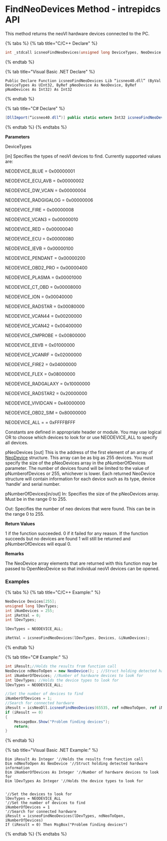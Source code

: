 # FindNeoDevices Method - intrepidcs API

This method returns the neoVI hardware devices connected to the PC.

{% tabs %}
{% tab title="C/C++ Declare" %}
```cpp
int _stdcall icsneoFindNeoDevices(unsigned long DeviceTypes, NeoDevice *pNeoDevices, int *pNumberOfDevices);
```
{% endtab %}

{% tab title="Visual Basic .NET Declare" %}
```vbnet
Public Declare Function icsneoFindNeoDevices Lib “icsneo40.dll” (ByVal DeviceTypes As UInt32, ByRef pNeoDevice As NeoDevice, ByRef pNumDevices As Int32) As Int32
```
{% endtab %}

{% tab title="C# Declare" %}
```csharp
[DllImport(“icsneo40.dll”)] public static extern Int32 icsneoFindNeoDevices(UInt32 DeviceTypes, ref NeoDevice pNeoDevice, ref Int32 pNumDevices);
```
{% endtab %}
{% endtabs %}

**Parameters**

DeviceTypes

\[in] Specifies the types of neoVI devices to find. Currently supported values are:

NEODEVICE\_BLUE = 0x00000001

NEODEVICE\_ECU\_AVB = 0x00000002

NEODEVICE\_DW\_VCAN = 0x00000004

NEODEVICE\_RADGIGALOG = 0x00000006

NEODEVICE\_FIRE = 0x00000008

NEODEVICE\_VCAN3 = 0x00000010

NEODEVICE\_RED = 0x00000040

NEODEVICE\_ECU = 0x00000080

NEODEVICE\_IEVB = 0x00000100

NEODEVICE\_PENDANT = 0x00000200

NEODEVICE\_OBD2\_PRO = 0x00000400

NEODEVICE\_PLASMA = 0x00001000

NEODEVICE\_CT\_OBD = 0x00008000

NEODEVICE\_ION = 0x00040000

NEODEVICE\_RADSTAR = 0x00080000

NEODEVICE\_VCAN44 = 0x00200000

NEODEVICE\_VCAN42 = 0x00400000

NEODEVICE\_CMPROBE = 0x00800000

NEODEVICE\_EEVB = 0x01000000

NEODEVICE\_VCANRF = 0x02000000

NEODEVICE\_FIRE2 = 0x04000000

NEODEVICE\_FLEX = 0x08000000

NEODEVICE\_RADGALAXY = 0x10000000

NEODEVICE\_RADSTAR2 = 0x20000000

NEODEVICE\_VIVIDCAN = 0x40000000

NEODEVICE\_OBD2\_SIM = 0x80000000

NEODEVICE\_ALL = = 0xFFFFBFFF

Constants are defined in appropriate header or module. You may use logical OR to choose which devices to look for or use NEODEVICE\_ALL to specify all devices.

pNeoDevices \[out] This is the address of the first element of an array of [NeoDevice](https://cdn.intrepidcs.net/guides/neoVIDLL/NeoDeviceStructure.html#neodevice) structure. This array can be as big as 255 devices. You must specify the size of the pNeoDevices array in the pNumberOfDevices parameter. The number of devices found will be limited to the value of pNumberofDevices or 255, whichever is lower. Each returned NeoDevice structure will contain information for each device such as its type, device ‘handle’ and serial number.

pNumberOfDevices\[in/out] In: Specifies the size of the pNeoDevices array. Must be in the range 0 to 255.

Out: Specifies the number of neo devices that were found. This can be in the range 0 to 255.

**Return Values**

1 if the function succeeded. 0 if it failed for any reason. If the function succeeds but no devices are found 1 will still be returned and pNumberOfDevices will equal 0.

**Remarks**

The NeoDevice array elements that are returned with this function may be passed to OpenNeoDevice so that individual neoVI devices can be opened.

### Examples

{% tabs %}
{% tab title="C/C++ Example:" %}
```cpp
NeoDevice Devices[255];
unsigned long lDevTypes;
int iNumDevices = 255;
int iRetVal = 0;
int lDevTypes;

lDevTypes = NEODEVICE_ALL;

iRetVal = icsneoFindNeoDevices(lDevTypes, Devices, &iNumDevices);
```
{% endtab %}

{% tab title="C# Example:" %}
```csharp
int iResult;//Holds the results from function call
NeoDevice ndNeoToOpen = new NeoDevice(); ; //Struct holding detected hardware information
int iNumberOfDevices; //Number of hardware devices to look for
int lDevTypes; //Holds the device types to look for
lDevTypes = NEODEVICE_ALL;

//Set the number of devices to find
iNumberOfDevices = 1;
//Search for connected hardware
iResult = icsNeoDll.icsneoFindNeoDevices(65535, ref ndNeoToOpen, ref iNumberOfDevices);
if (iResult == 0)
{
    MessageBox.Show("Problem finding devices");
    return;
}
```
{% endtab %}

{% tab title="Visual Basic .NET Example:" %}
```vbnet
Dim iResult As Integer '//Holds the results from function call
Dim ndNeoToOpen As NeoDevice '//Struct holding detected hardware information
Dim iNumberOfDevices As Integer '//Number of hardware devices to look for
Dim lDevTypes As Integer '//Holds the device types to look for


'//Set the devices to look for
lDevTypes = NEODEVICE_ALL
'//Set the number of devices to find
iNumberOfDevices = 1
'//Search for connected hardware
iResult = icsneoFindNeoDevices(lDevTypes, ndNeoToOpen, iNumberOfDevices)
If (iResult = 0) Then MsgBox("Problem finding devices")
```
{% endtab %}
{% endtabs %}
